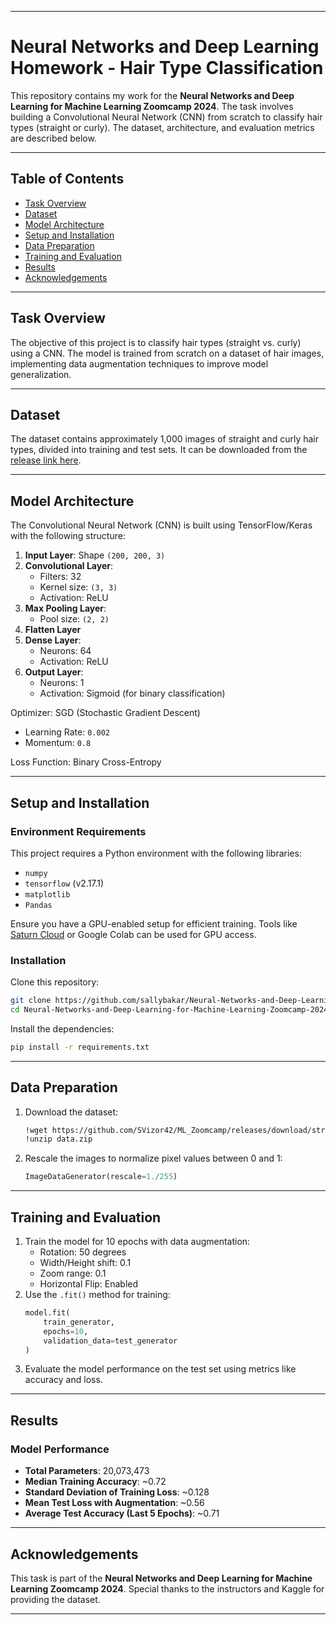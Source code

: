 
---

# Neural Networks and Deep Learning Homework - Hair Type Classification

This repository contains my work for the **Neural Networks and Deep Learning for Machine Learning Zoomcamp 2024**. The task involves building a Convolutional Neural Network (CNN) from scratch to classify hair types (straight or curly). The dataset, architecture, and evaluation metrics are described below.

---

## Table of Contents
- [Task Overview](#Task-overview)
- [Dataset](#dataset)
- [Model Architecture](#model-architecture)
- [Setup and Installation](#setup-and-installation)
- [Data Preparation](#data-preparation)
- [Training and Evaluation](#training-and-evaluation)
- [Results](#results)
- [Acknowledgements](#acknowledgements)

---

## Task Overview
The objective of this project is to classify hair types (straight vs. curly) using a CNN. The model is trained from scratch on a dataset of hair images, implementing data augmentation techniques to improve model generalization.

---

## Dataset
The dataset contains approximately 1,000 images of straight and curly hair types, divided into training and test sets. It can be downloaded from the [release link here](https://github.com/SVizor42/ML_Zoomcamp/releases/download/straight-curly-data/data.zip).

---

## Model Architecture
The Convolutional Neural Network (CNN) is built using TensorFlow/Keras with the following structure:

1. **Input Layer**: Shape `(200, 200, 3)`
2. **Convolutional Layer**:
   - Filters: 32
   - Kernel size: `(3, 3)`
   - Activation: ReLU
3. **Max Pooling Layer**:
   - Pool size: `(2, 2)`
4. **Flatten Layer**
5. **Dense Layer**:
   - Neurons: 64
   - Activation: ReLU
6. **Output Layer**:
   - Neurons: 1
   - Activation: Sigmoid (for binary classification)

Optimizer: SGD (Stochastic Gradient Descent)  
- Learning Rate: `0.002`  
- Momentum: `0.8`

Loss Function: Binary Cross-Entropy

---

## Setup and Installation

### **Environment Requirements**
This project requires a Python environment with the following libraries:
- `numpy`
- `tensorflow` (v2.17.1)
- `matplotlib`
- `Pandas`

Ensure you have a GPU-enabled setup for efficient training. Tools like [Saturn Cloud](https://saturncloud.io/) or Google Colab can be used for GPU access.

### **Installation**
Clone this repository:
```bash
git clone https://github.com/sallybakar/Neural-Networks-and-Deep-Learning-for-Machine-Learning-Zoomcamp-2024_Homework.git
cd Neural-Networks-and-Deep-Learning-for-Machine-Learning-Zoomcamp-2024_Homework
```

Install the dependencies:
```bash
pip install -r requirements.txt
```

---

## Data Preparation
1. Download the dataset:
   ```bash
   !wget https://github.com/SVizor42/ML_Zoomcamp/releases/download/straight-curly-data/data.zip
   !unzip data.zip
   ```
2. Rescale the images to normalize pixel values between 0 and 1:
   ```python
   ImageDataGenerator(rescale=1./255)
   ```

---

## Training and Evaluation
1. Train the model for 10 epochs with data augmentation:
   - Rotation: 50 degrees
   - Width/Height shift: 0.1
   - Zoom range: 0.1
   - Horizontal Flip: Enabled
2. Use the `.fit()` method for training:
   ```python
   model.fit(
       train_generator,
       epochs=10,
       validation_data=test_generator
   )
   ```
3. Evaluate the model performance on the test set using metrics like accuracy and loss.

---

## Results
### **Model Performance**
- **Total Parameters**: 20,073,473  
- **Median Training Accuracy**: ~0.72  
- **Standard Deviation of Training Loss**: ~0.128  
- **Mean Test Loss with Augmentation**: ~0.56  
- **Average Test Accuracy (Last 5 Epochs)**: ~0.71  

---

## Acknowledgements
This task is part of the **Neural Networks and Deep Learning for Machine Learning Zoomcamp 2024**. Special thanks to the instructors and Kaggle for providing the dataset.

---

